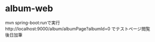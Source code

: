 # album-web

mvn spring-boot:runで実行  
http://localhost:9000/album/albumPage?albumId=0 でテストページ閲覧  
後日加筆
